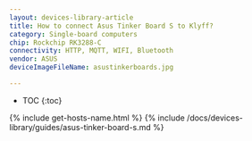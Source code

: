 ```yaml
---
layout: devices-library-article
title: How to connect Asus Tinker Board S to Klyff?
category: Single-board computers
chip: Rockchip RK3288-C
connectivity: HTTP, MQTT, WIFI, Bluetooth
vendor: ASUS
deviceImageFileName: asustinkerboards.jpg

---
```


* TOC
{:toc}

{% include get-hosts-name.html %}
{% include /docs/devices-library/guides/asus-tinker-board-s.md %}